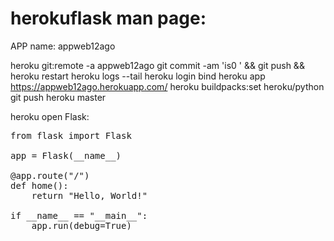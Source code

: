 # herokuflask man page:
APP name: appweb12ago

heroku git:remote -a appweb12ago
git commit -am 'is0 ' && git push && heroku restart
heroku logs --tail
heroku login
bind heroku app
https://appweb12ago.herokuapp.com/
heroku buildpacks:set heroku/python
git push heroku master

heroku open
Flask:
<pre>
from flask import Flask

app = Flask(__name__)

@app.route("/")
def home():
    return "Hello, World!"

if __name__ == "__main__":
    app.run(debug=True)
</pre>